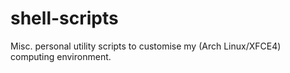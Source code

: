 shell-scripts
=============

Misc. personal utility scripts to customise my (Arch Linux/XFCE4) computing environment.
